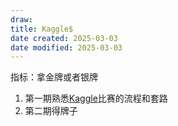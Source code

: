 ```yaml
---
draw:
title: Kaggle$
date created: 2025-03-03
date modified: 2025-03-03
---
```


指标：拿金牌或者银牌

1. 第一期熟悉[Kaggle](Kaggle.md)比赛的流程和套路
2. 第二期得牌子
